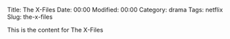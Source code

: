 Title: The X-Files
Date:  00:00
Modified:  00:00
Category: drama
Tags: netflix
Slug: the-x-files

This is the content for The X-Files